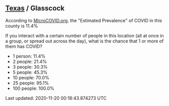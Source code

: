 
## [Texas](/united-states/texas) / Glasscock

According to [MicroCOVID.org](http://microcovid.org),
the "Estimated Prevalence" of COVID in this county is 11.4%

If you interact with a certain number of people in this location
(all at once in a group, or spread out across the day), what is the chance that
1 or more of them has COVID?

- 1 person: 11.4%
- 2 people: 21.4%
- 3 people: 30.3%
- 5 people: 45.3%
- 10 people: 70.0%
- 25 people: 95.1%
- 100 people: 100.0%

Last updated: 2020-11-20 00:18:43.874273 UTC
